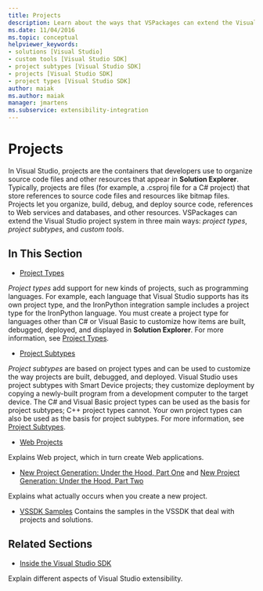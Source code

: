 ```yaml
---
title: Projects
description: Learn about the ways that VSPackages can extend the Visual Studio project system, including project types, project subtypes, and custom tools.
ms.date: 11/04/2016
ms.topic: conceptual
helpviewer_keywords:
- solutions [Visual Studio]
- custom tools [Visual Studio SDK]
- project subtypes [Visual Studio SDK]
- projects [Visual Studio SDK]
- project types [Visual Studio SDK]
author: maiak
ms.author: maiak
manager: jmartens
ms.subservice: extensibility-integration
---
```

# Projects

In Visual Studio, projects are the containers that developers use to organize source code files and other resources that appear in **Solution Explorer**. Typically, projects are files (for example, a .csproj file for a C# project) that store references to source code files and resources like bitmap files. Projects let you organize, build, debug, and deploy source code, references to Web services and databases, and other resources. VSPackages can extend the Visual Studio project system in three main ways: *project types*, *project subtypes*, and *custom tools*.

## In This Section
- [Project Types](../../extensibility/internals/project-types.md)

 *Project types* add support for new kinds of projects, such as programming languages. For example, each language that Visual Studio supports has its own project type, and the IronPython integration sample includes a project type for the IronPython language. You must create a project type for languages other than C# or Visual Basic to customize how items are built, debugged, deployed, and displayed in **Solution Explorer**. For more information, see [Project Types](../../extensibility/internals/project-types.md).

- [Project Subtypes](../../extensibility/internals/project-subtypes.md)

 *Project subtypes* are based on project types and can be used to customize the way projects are built, debugged, and deployed. Visual Studio uses project subtypes with Smart Device projects; they customize deployment by copying a newly-built program from a development computer to the target device. The C# and Visual Basic project types can be used as the basis for project subtypes; C++ project types cannot. Your own project types can also be used as the basis for project subtypes. For more information, see [Project Subtypes](../../extensibility/internals/project-subtypes.md).

- [Web Projects](../../extensibility/internals/web-projects.md)

 Explains Web project, which in turn create Web applications.

- [New Project Generation: Under the Hood, Part One](../../extensibility/internals/new-project-generation-under-the-hood-part-one.md) and [New Project Generation: Under the Hood, Part Two](../../extensibility/internals/new-project-generation-under-the-hood-part-two.md)

 Explains what actually occurs when you create a new project.

- [VSSDK Samples](https://github.com/Microsoft/VSSDK-Extensibility-Samples)
 Contains the samples in the VSSDK that deal with projects and solutions.

## Related Sections
- [Inside the Visual Studio SDK](../../extensibility/internals/inside-the-visual-studio-sdk.md)

 Explain different aspects of Visual Studio extensibility.
